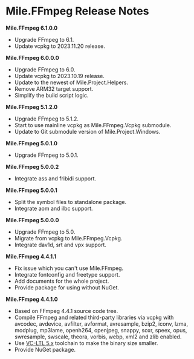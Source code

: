 ﻿# Mile.FFmpeg Release Notes

**Mile.FFmpeg 6.1.0.0**

- Upgrade FFmpeg to 6.1.
- Update vcpkg to 2023.11.20 release.

**Mile.FFmpeg 6.0.0.0**

- Upgrade FFmpeg to 6.0.
- Update vcpkg to 2023.10.19 release.
- Update to the newest of Mile.Project.Helpers.
- Remove ARM32 target support.
- Simplify the build script logic.

**Mile.FFmpeg 5.1.2.0**

- Upgrade FFmpeg to 5.1.2.
- Start to use mainline vcpkg as Mile.FFmpeg.Vcpkg submodule.
- Update to Git submodule version of Mile.Project.Windows.

**Mile.FFmpeg 5.0.1.0**

- Upgrade FFmpeg to 5.0.1.

**Mile.FFmpeg 5.0.0.2**

- Integrate ass and fribidi support.

**Mile.FFmpeg 5.0.0.1**

- Split the symbol files to standalone package.
- Integrate aom and ilbc support.

**Mile.FFmpeg 5.0.0.0**

- Upgrade FFmpeg to 5.0.
- Migrate from vcpkg to Mile.FFmpeg.Vcpkg.
- Integrate dav1d, srt and vpx support.

**Mile.FFmpeg 4.4.1.1**

- Fix issue which you can't use Mile.FFmpeg.
- Integrate fontconfig and freetype support.
- Add documents for the whole project.
- Provide package for using without NuGet.

**Mile.FFmpeg 4.4.1.0**

- Based on FFmpeg 4.4.1 source code tree.
- Compile FFmpeg and related third-party libraries via vcpkg with avcodec, 
  avdevice, avfilter, avformat, avresample, bzip2, iconv, lzma, modplug, 
  mp3lame, openh264, openjpeg, snappy, soxr, speex, opus, swresample, swscale,
  theora, vorbis, webp, xml2 and zlib enabled.
- Use [VC-LTL 5.x](https://github.com/Chuyu-Team/VC-LTL5) toolchain to make the
  binary size smaller.
- Provide NuGet package.

